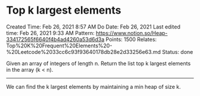 # Top k largest elements

Created Time: Feb 26, 2021 8:57 AM
Do Date: Feb 26, 2021
Last edited time: Feb 26, 2021 9:33 AM
Pattern: https://www.notion.so/Heap-334172565f6640f4b4ad4260a53d6d3a
Points: 1500
Relates: Top%20K%20Frequent%20Elements%20-%20Leetcode%2033cc6c93f93640178db28e2d33256e63.md
Status: done

Given an array of integers of length n. Return the list top k largest elements in the array (k < n). 

---

We can find the k largest elements by maintaining a min heap of size k.
